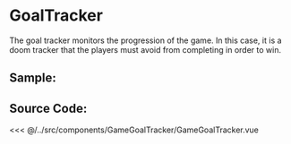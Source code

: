 # GoalTracker

The goal tracker monitors the progression of the game. In this case, it is a doom tracker that the players must avoid from completing in order to win.

## Sample:
<GameGoalTracker />

## Source Code:
<SourceCode>
<<< @/../src/components/GameGoalTracker/GameGoalTracker.vue
</SourceCode>

<script setup>
  import GameGoalTracker from '../../../src/components/GameGoalTracker/GameGoalTracker.vue'
</script>